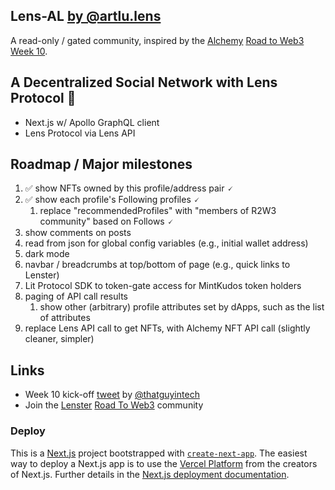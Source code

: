 ## Lens-AL [by @artlu.lens](https://lenster.xyz/u/artlu.lens)

A read-only / gated community, inspired by the [Alchemy](https://www.alchemy.com/) [Road to Web3](https://docs.alchemy.com/alchemy/road-to-web3/welcome-to-the-road-to-web3) [Week 10](https://docs.alchemy.com/alchemy/road-to-web3/weekly-learning-challenges/10.-how-to-create-a-decentralized-twitter-with-lens-protocol).

## A Decentralized Social Network with Lens Protocol 🌿

- Next.js w/ Apollo GraphQL client
- Lens Protocol via Lens API

## Roadmap / Major milestones

1. ✅ show NFTs owned by this profile/address pair 🗸
2. ✅ show each profile's Following profiles 🗸
      1. replace "recommendedProfiles" with "members of R2W3 community" based on Follows 🗸
3. show comments on posts
4. read from json for global config variables (e.g., initial wallet address)
5. dark mode
6. navbar / breadcrumbs at top/bottom of page (e.g., quick links to Lenster)
7. Lit Protocol SDK to token-gate access for MintKudos token holders
8. paging of API call results
   1. show other (arbitrary) profile attributes set by dApps, such as the list of attributes
9. replace Lens API call to get NFTs, with Alchemy NFT API call (slightly cleaner, simpler)

## Links
* Week 10 kick-off [tweet](https://twitter.com/thatguyintech/status/1547585019983499268) by [@thatguyintech](https://twitter.com/thatguyintech)
* Join the [Lenster](https://lenster.xyz) [Road To Web3](https://lenster.xyz/communities/0x25c4-0x0c) community

### Deploy

This is a [Next.js](https://nextjs.org/) project bootstrapped with [`create-next-app`](https://github.com/vercel/next.js/tree/canary/packages/create-next-app). The easiest way to deploy a Next.js app is to use the [Vercel Platform](https://vercel.com/new?utm_medium=default-template&filter=next.js&utm_source=create-next-app&utm_campaign=create-next-app-readme) from the creators of Next.js. Further details in the [Next.js deployment documentation](https://nextjs.org/docs/deployment).
